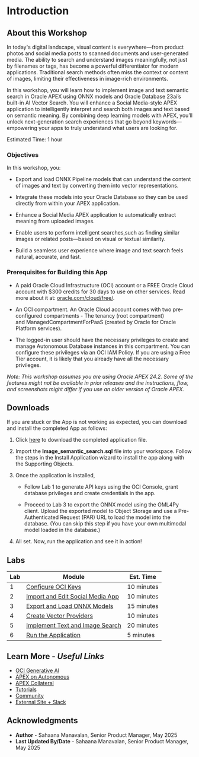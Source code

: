 # Introduction

## About this Workshop

In today's digital landscape, visual content is everywhere—from product photos and social media posts to scanned documents and user-generated media. The ability to search and understand images meaningfully, not just by filenames or tags, has become a powerful differentiator for modern applications. Traditional search methods often miss the context or content of images, limiting their effectiveness in image-rich environments.

In this workshop, you will learn how to implement image and text semantic search in Oracle APEX using ONNX models and Oracle Database 23ai’s built-in AI Vector Search. You will enhance a Social Media-style APEX application to intelligently interpret and search both images and text based on semantic meaning. By combining deep learning models with APEX, you’ll unlock next-generation search experiences that go beyond keywords—empowering your apps to truly understand what users are looking for.

Estimated Time: 1 hour

### Objectives

In this workshop, you:

- Export and load ONNX Pipeline models that can understand the content of images and text by converting them into vector representations.

- Integrate these models into your Oracle Database so they can be used directly from within your APEX application.

- Enhance a Social Media APEX application to automatically extract meaning from uploaded images.

- Enable users to perform intelligent searches,such as finding similar images or related posts—based on visual or textual similarity.

- Build a seamless user experience where image and text search feels natural, accurate, and fast.

### Prerequisites for Building this App

- A paid Oracle Cloud Infrastructure (OCI) account or a FREE Oracle Cloud account with $300 credits for 30 days to use on other services. Read more about it at: [oracle.com/cloud/free/](https://www.oracle.com/cloud/free/).

- An OCI compartment. An Oracle Cloud account comes with two pre-configured compartments - The tenancy (root compartment) and ManagedCompartmentForPaaS (created by Oracle for Oracle Platform services).

- The logged-in user should have the necessary privileges to create and manage Autonomous Database instances in this compartment. You can configure these privileges via an OCI IAM Policy. If you are using a Free Tier account, it is likely that you already have all the necessary privileges.

*Note: This workshop assumes you are using Oracle APEX 24.2. Some of the features might not be available in prior releases and the instructions, flow, and screenshots might differ if you use an older version of Oracle APEX.*

## Downloads

If you are stuck or the App is not working as expected, you can download and install the completed App as follows:

1. Click [here](https://c4u04.objectstorage.us-ashburn-1.oci.customer-oci.com/p/EcTjWk2IuZPZeNnD_fYMcgUhdNDIDA6rt9gaFj_WZMiL7VvxPBNMY60837hu5hga/n/c4u04/b/livelabsfiles/o/labfiles/image_semantic_search.sql) to download the completed application file.

2. Import the **Image\_semantic\_search.sql** file into your workspace. Follow the steps in the Install Application wizard to install the app along with the Supporting Objects.

3. Once the application is installed,
    - Follow Lab 1 to generate API keys using the OCI Console, grant database privileges and create credentials in the app.

    - Proceed to Lab 3 to export the ONNX model using the OML4Py client. Upload the exported model to Object Storage and use a Pre-Authenticated Request (PAR) URL to load the model into the database. (You can skip this step if you have your own multimodal model loaded in the database.)

4. All set. Now, run the application and see it in action!

## Labs

| Lab |  Module | Est. Time |
| --- | --- | --- |
| 1 | [Configure OCI Keys](?lab=1-configure-oci) | 10 minutes |
| 2 | [Import and Edit Social Media App](?lab=2-import-app) | 10 minutes |
| 3 | [Export and Load ONNX Models](?lab=3-export-onnx-model) | 15 minutes |
| 4 | [Create Vector Providers](?lab=4-create-vector-providers) | 10 minutes |
| 5 | [Implement Text and Image Search](?lab=5-edit-application) | 20 minutes |
| 6 | [Run the Application](?lab=6-run-app) | 5 minutes |

## Learn More - *Useful Links*

- [OCI Generative AI](https://www.oracle.com/artificial-intelligence/generative-ai/large-language-models/)
- [APEX on Autonomous](https://apex.oracle.com/autonomous)
- [APEX Collateral](https://www.oracle.com/database/technologies/appdev/apex/collateral.html)
- [Tutorials](https://apex.oracle.com/en/learn/tutorials)
- [Community](https://apex.oracle.com/community)
- [External Site + Slack](http://apex.world)

## Acknowledgments

- **Author** - Sahaana Manavalan, Senior Product Manager, May 2025
- **Last Updated By/Date** - Sahaana Manavalan, Senior Product Manager, May 2025

